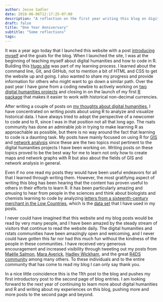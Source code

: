 ```yaml
---
author: Jesse Sadler
date: 2018-06-06T12:17:25-07:00
description: "A reflection on the first year writing this blog on digital humanities and R"
draft: false
title: "One Year Anniversary"
subtitle: "Some reflections"
tags: 
---
```


It was a year ago today that I launched this website with a post [introducing myself](https://jessesadler.com/post/by-way-of-introduction/) and the goals for the blog. When I launched the site, I was at the beginning of teaching myself about digital humanities and how to code in R. Building this [Hugo site](http://gohugo.io) was part of my learning process. I learned about the command line, Git, and GitHub, not to mention a bit of HTML and CSS to get the website up and going. I also wanted to share my progress and provide information for others who might want to go down a similar path. Over the past year I have gone from a coding newbie to actively working on [two digital humanities projects](https://www.jessesadler.com/project/) and closing in on the launch of my first [R package](https://github.com/jessesadler/debkeepr) that makes it easier to work with historical non-decimal currencies.

After writing a couple of posts on [my thoughts about digital humanities](https://jessesadler.com/post/my-approach-to-dh/), I have concentrated on writing posts about using R to analyze and visualize historical data. I have always tried to adopt the perspective of a newcomer to code and to R, since I was in that position not all that long ago. The rsats community has done an admirable job in trying to make learning R as approachable as possible, but there is no way around the fact that learning to code is a daunting task. My posts have mainly focused on using R for [GIS](https://jessesadler.com/post/gis-with-r-intro/) and [network analysis](https://jessesadler.com/post/network-analysis-with-r/) since these are the two topics most pertinent to the digital humanities projects I have been working on. Writing posts on these topics proved to be the best way for me to learn not only how to create maps and network graphs with R but also about the fields of GIS and network analysis in general.

Even if no one read my posts they would have been useful endeavors for all that I learned through writing them. However, the most gratifying aspect of writing this blog has been hearing that the content has proven useful to others in their efforts to learn R. It has been particularly amazing and amusing to hear from people in the sciences and think about biologists and chemists learning to code by analyzing [letters from a sixteenth-century merchant in the Low Countries](https://jessesadler.com/project/dvdm-correspondence/), which is the [data set](https://github.com/jessesadler/intro-to-r/tree/master/data) that I have used in my posts.

I never could have imagined that this website and my blog posts would be read by very many people, and I have been amazed by the steady stream of visitors that continue to read the website daily. The digital humanities and rstats communities have been amazingly open and welcoming, and I never could have gotten this far nor had this much fun without the kindness of the people in these communities. I have received very generous encouragement and increased visibility through tweeting out my posts from [Maëlle Salmon](https://twitter.com/ma_salmon), [Mara Averick](https://twitter.com/dataandme), [Hadley Wickham](https://twitter.com/hadleywickham), and the great [R4DS community](https://twitter.com/R4DScommunity) among many others. To these individuals and to the entire community that has come to read my blog I can only say thank you.

In a nice little coincidence this is the 11th post to the blog and pushes my first introductory post to the second page of blog entries. I am looking forward to the next year of continuing to learn more about digital humanities and R and writing about my experiences on this blog, pushing more and more posts to the second page and beyond.

<!--more-->
